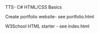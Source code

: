 TTS- C# HTML/CSS Basics

Create portfolio website- see portfolio.html

W3School HTML starter - see index.html